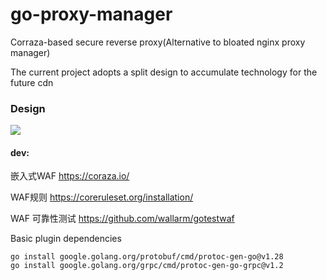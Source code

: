 # go-proxy-manager

Corraza-based secure reverse proxy(Alternative to bloated nginx proxy manager)

The current project adopts a split design to accumulate technology for the future cdn

### Design

![](./README/cdn-awf-dz.jpg)

#### dev: 

嵌入式WAF https://coraza.io/

WAF规则 https://coreruleset.org/installation/

WAF 可靠性测试 https://github.com/wallarm/gotestwaf

Basic plugin dependencies

``` 
go install google.golang.org/protobuf/cmd/protoc-gen-go@v1.28
go install google.golang.org/grpc/cmd/protoc-gen-go-grpc@v1.2
```